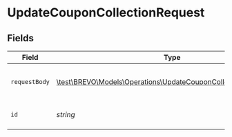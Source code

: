 # UpdateCouponCollectionRequest


## Fields

| Field                                                                                                                           | Type                                                                                                                            | Required                                                                                                                        | Description                                                                                                                     |
| ------------------------------------------------------------------------------------------------------------------------------- | ------------------------------------------------------------------------------------------------------------------------------- | ------------------------------------------------------------------------------------------------------------------------------- | ------------------------------------------------------------------------------------------------------------------------------- |
| `requestBody`                                                                                                                   | [\test\BREVO\Models\Operations\UpdateCouponCollectionRequestBody](../../Models/Operations/UpdateCouponCollectionRequestBody.md) | :heavy_check_mark:                                                                                                              | Values to update the coupon collection                                                                                          |
| `id`                                                                                                                            | *string*                                                                                                                        | :heavy_check_mark:                                                                                                              | Id of the collection to update                                                                                                  |